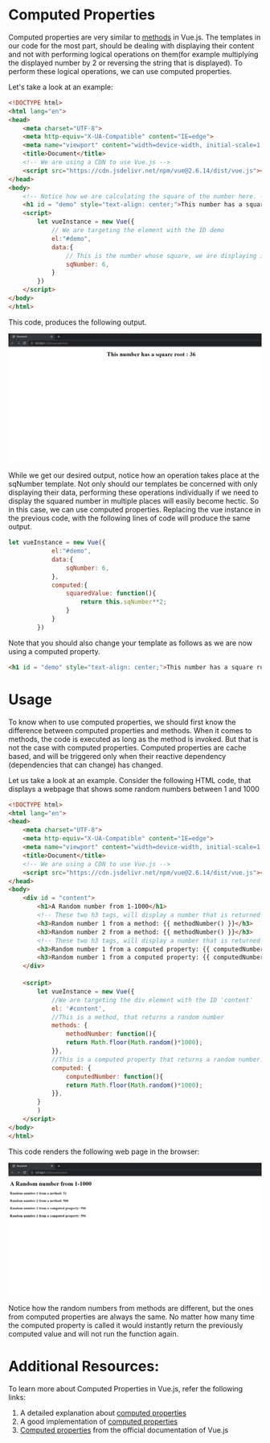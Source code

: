 # Computed Properties
Computed properties are very similar to [methods](https://flaviocopes.com/vue-methods/) in Vue.js. The templates in our code for the most part, should be dealing with displaying their content and not with performing logical operations on them(for example multiplying the displayed number by 2 or reversing the string that is displayed). To perform these logical operations, we can use computed properties.

Let's take a look at an example:
```html
<!DOCTYPE html>
<html lang="en">
<head>
    <meta charset="UTF-8">
    <meta http-equiv="X-UA-Compatible" content="IE=edge">
    <meta name="viewport" content="width=device-width, initial-scale=1.0">
    <title>Document</title>
    <!-- We are using a CDN to use Vue.js -->
    <script src="https://cdn.jsdelivr.net/npm/vue@2.6.14/dist/vue.js"></script>
</head>
<body>
    <!-- Notice how we are calculating the square of the number here. -->
    <h1 id = "demo" style="text-align: center;">This number has a square root : {{ sqNumber**2 }}</h1>
    <script>
        let vueInstance = new Vue({
            // We are targeting the element with the ID demo
            el:"#demo",
            data:{
                // This is the number whose square, we are displaying in the browser
                sqNumber: 6,
            }
        })
    </script>
</body>
</html>
```
This code, produces the following output. 

![](./assets/computedProp2.png)

While we get our desired output, notice how an operation takes place at the sqNumber template. Not only should our templates be concerned with only displaying their data, performing these operations individually if we need to display the squared number in multiple places will easily become hectic. So in this case, we can use computed properties. Replacing the vue instance in the previous code, with the following lines of code will produce the same output.
```js
let vueInstance = new Vue({
            el:"#demo",
            data:{
                sqNumber: 6,
            },
            computed:{
                squaredValue: function(){
                    return this.sqNumber**2;
                }
            }
        })
```
Note that you should also change your template as follows as we are now using a computed property.
```html
<h1 id = "demo" style="text-align: center;">This number has a square root : {{ squaredValue }}</h1>
```
# Usage
To know when to use computed properties, we should first know the difference between computed properties and methods. When it comes to methods, the code is executed as long as the method is invoked. But that is not the case with computed properties. Computed properties are cache based, and will be triggered only when their reactive dependency (dependencies that can change) has changed. 

Let us take a look at an example. Consider the following HTML code, that displays a webpage that shows some random numbers between 1 and 1000

```html
<!DOCTYPE html>
<html lang="en">
<head>
    <meta charset="UTF-8">
    <meta http-equiv="X-UA-Compatible" content="IE=edge">
    <meta name="viewport" content="width=device-width, initial-scale=1.0">
    <title>Document</title>
    <!-- We are using a CDN to use Vue.js -->
    <script src="https://cdn.jsdelivr.net/npm/vue@2.6.14/dist/vue.js"></script>
</head>
<body>
    <div id = "content">
        <h1>A Random number from 1-1000</h1>
        <!-- These two h3 tags, will display a number that is returned from a method -->
        <h3>Random number 1 from a method: {{ methodNumber() }}</h3>
        <h3>Random number 2 from a method: {{ methodNumber() }}</h3>
        <!-- These two h3 tags, will display a number that is returned from a computed property -->
        <h3>Random number 1 from a computed property: {{ computedNumber }}</h3>
        <h3>Random number 1 from a computed property: {{ computedNumber }}</h3>
    </div>

    <script>
        let vueInstance = new Vue({
            //We are targeting the div element with the ID 'content'
            el: '#content',
            //This is a method, that returns a random number
            methods: {
                methodNumber: function(){
                return Math.floor(Math.random()*1000);
            }},
            //This is a computed property that returns a random number. 
            computed: {
                computedNumber: function(){
                return Math.floor(Math.random()*1000);
            }},
        }
        )
    </script>
</body>
</html>
```
This code renders the following web page in the browser:

![](./assets/computedProp.png)

Notice how the random numbers from methods are different, but the ones from computed properties are always the same. No matter how many time the computed property is called it would instantly return the previously computed value and will not run the function again.

# Additional Resources:
To learn more about Computed Properties in Vue.js, refer the following links:
1. A detailed explanation about [computed properties](https://blog.logrocket.com/understanding-computed-properties-in-vue-js/#usingcomputedpropertiesassetters)
2. A good implementation of [computed properties](https://developer.mozilla.org/en-US/docs/Learn/Tools_and_testing/Client-side_JavaScript_frameworks/Vue_computed_properties)
3. [Computed properties](https://vuejs.org/v2/guide/computed.html) from the official documentation of Vue.js